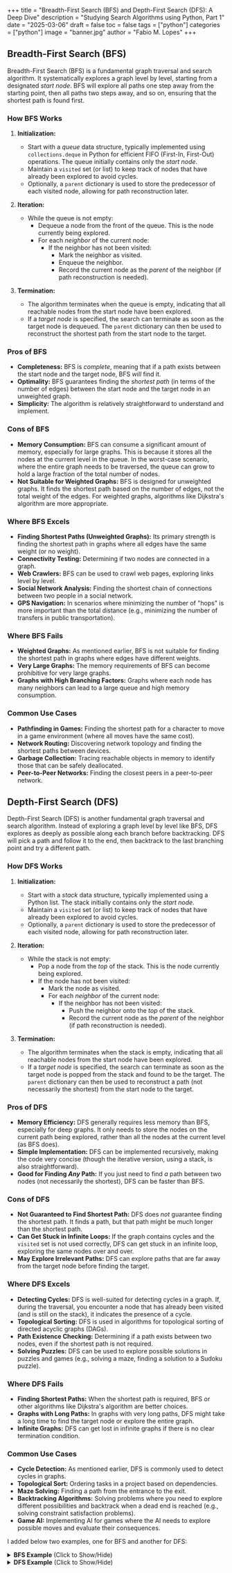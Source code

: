 +++
title = "Breadth-First Search (BFS) and Depth-First Search (DFS): A Deep Dive"
description = "Studying Search Algorithms using Python, Part 1"
date = "2025-03-06"
draft = false
toc = false
tags = ["python"]
categories = ["python"]
image = "banner.jpg"
author = "Fabio M. Lopes"
+++

## Breadth-First Search (BFS)
Breadth-First Search (BFS) is a fundamental graph traversal and search algorithm. It systematically explores a graph level by level, starting from a designated *start node*. BFS will explore all paths one step away from the starting point, then all paths two steps away, and so on, ensuring that the shortest path is found first.

### How BFS Works
1. **Initialization:**
   - Start with a *queue* data structure, typically implemented using `collections.deque` in Python for efficient FIFO (First-In, First-Out) operations. The queue initially contains only the *start node*.
   - Maintain a `visited` set (or list) to keep track of nodes that have already been explored to avoid cycles.
   - Optionally, a `parent` dictionary is used to store the predecessor of each visited node, allowing for path reconstruction later.

2. **Iteration:**
   - While the queue is not empty:
     - Dequeue a node from the front of the queue.  This is the node currently being explored.
     - For each *neighbor* of the current node:
       - If the neighbor has not been visited:
         - Mark the neighbor as visited.
         - Enqueue the neighbor.
         - Record the current node as the *parent* of the neighbor (if path reconstruction is needed).

3. **Termination:**
   - The algorithm terminates when the queue is empty, indicating that all reachable nodes from the start node have been explored.
   - If a *target node* is specified, the search can terminate as soon as the target node is dequeued.  The `parent` dictionary can then be used to reconstruct the shortest path from the start node to the target.

### Pros of BFS
*   **Completeness:** BFS is *complete*, meaning that if a path exists between the start node and the target node, BFS *will* find it.
*   **Optimality:** BFS guarantees finding the *shortest path* (in terms of the number of edges) between the start node and the target node in an unweighted graph.
*   **Simplicity:** The algorithm is relatively straightforward to understand and implement.

### Cons of BFS
*   **Memory Consumption:** BFS can consume a significant amount of memory, especially for large graphs.  This is because it stores all the nodes at the current level in the queue. In the worst-case scenario, where the entire graph needs to be traversed, the queue can grow to hold a large fraction of the total number of nodes.
*   **Not Suitable for Weighted Graphs:** BFS is designed for unweighted graphs.  It finds the shortest path based on the number of edges, not the total weight of the edges. For weighted graphs, algorithms like Dijkstra's algorithm are more appropriate.

### Where BFS Excels
*   **Finding Shortest Paths (Unweighted Graphs):** Its primary strength is finding the shortest path in graphs where all edges have the same weight (or no weight).
*   **Connectivity Testing:** Determining if two nodes are connected in a graph.
*   **Web Crawlers:** BFS can be used to crawl web pages, exploring links level by level.
*   **Social Network Analysis:**  Finding the shortest chain of connections between two people in a social network.
*   **GPS Navigation:** In scenarios where minimizing the number of "hops" is more important than the total distance (e.g., minimizing the number of transfers in public transportation).

### Where BFS Fails
*   **Weighted Graphs:** As mentioned earlier, BFS is not suitable for finding the shortest path in graphs where edges have different weights.
*   **Very Large Graphs:**  The memory requirements of BFS can become prohibitive for very large graphs.
*   **Graphs with High Branching Factors:**  Graphs where each node has many neighbors can lead to a large queue and high memory consumption.

### Common Use Cases
*   **Pathfinding in Games:** Finding the shortest path for a character to move in a game environment (where all moves have the same cost).
*   **Network Routing:** Discovering network topology and finding the shortest paths between devices.
*   **Garbage Collection:**  Tracing reachable objects in memory to identify those that can be safely deallocated.
*   **Peer-to-Peer Networks:** Finding the closest peers in a peer-to-peer network.

## Depth-First Search (DFS)
Depth-First Search (DFS) is another fundamental graph traversal and search algorithm. Instead of exploring a graph level by level like BFS, DFS explores as deeply as possible along each branch before backtracking. DFS will pick a path and follow it to the end, then backtrack to the last branching point and try a different path.

### How DFS Works
1.  **Initialization:**
    *   Start with a *stack* data structure, typically implemented using a Python list.  The stack initially contains only the *start node*.
    *   Maintain a `visited` set (or list) to keep track of nodes that have already been explored to avoid cycles.
    *   Optionally, a `parent` dictionary is used to store the predecessor of each visited node, allowing for path reconstruction later.

2.  **Iteration:**
    *   While the stack is not empty:
        *   Pop a node from the *top* of the stack. This is the node currently being explored.
        *   If the node has not been visited:
            *   Mark the node as visited.
            *   For each *neighbor* of the current node:
                *   If the neighbor has not been visited:
                    *   Push the neighbor onto the *top* of the stack.
                    *   Record the current node as the *parent* of the neighbor (if path reconstruction is needed).

3.  **Termination:**
    *   The algorithm terminates when the stack is empty, indicating that all reachable nodes from the start node have been explored.
    *   If a *target node* is specified, the search can terminate as soon as the target node is popped from the stack and found to be the target. The `parent` dictionary can then be used to reconstruct a path (not necessarily the shortest) from the start node to the target.

### Pros of DFS
*   **Memory Efficiency:** DFS generally requires less memory than BFS, especially for deep graphs.  It only needs to store the nodes on the current path being explored, rather than all the nodes at the current level (as BFS does).
*   **Simple Implementation:** DFS can be implemented recursively, making the code very concise (though the iterative version, using a stack, is also straightforward).
*   **Good for Finding *Any* Path:** If you just need to find *a* path between two nodes (not necessarily the shortest), DFS can be faster than BFS.

### Cons of DFS
*   **Not Guaranteed to Find Shortest Path:** DFS does *not* guarantee finding the shortest path. It finds a path, but that path might be much longer than the shortest path.
*   **Can Get Stuck in Infinite Loops:** If the graph contains cycles and the `visited` set is not used correctly, DFS can get stuck in an infinite loop, exploring the same nodes over and over.
*   **May Explore Irrelevant Paths:** DFS can explore paths that are far away from the target node before finding the target.

### Where DFS Excels
*   **Detecting Cycles:** DFS is well-suited for detecting cycles in a graph. If, during the traversal, you encounter a node that has already been visited (and is still on the stack), it indicates the presence of a cycle.
*   **Topological Sorting:** DFS is used in algorithms for topological sorting of directed acyclic graphs (DAGs).
*   **Path Existence Checking:** Determining if a path exists between two nodes, even if the shortest path is not required.
*   **Solving Puzzles:** DFS can be used to explore possible solutions in puzzles and games (e.g., solving a maze, finding a solution to a Sudoku puzzle).

### Where DFS Fails
*   **Finding Shortest Paths:** When the shortest path is required, BFS or other algorithms like Dijkstra's algorithm are better choices.
*   **Graphs with Long Paths:** In graphs with very long paths, DFS might take a long time to find the target node or explore the entire graph.
*   **Infinite Graphs:** DFS can get lost in infinite graphs if there is no clear termination condition.

### Common Use Cases
*   **Cycle Detection:** As mentioned earlier, DFS is commonly used to detect cycles in graphs.
*   **Topological Sort:** Ordering tasks in a project based on dependencies.
*   **Maze Solving:** Finding a path from the entrance to the exit.
*   **Backtracking Algorithms:** Solving problems where you need to explore different possibilities and backtrack when a dead end is reached (e.g., solving constraint satisfaction problems).
*   **Game AI:** Implementing AI for games where the AI needs to explore possible moves and evaluate their consequences.

I added below two examples, one for BFS and another for DFS:

<details>
<summary><b>BFS Example</b> (Click to Show/Hide)</summary>
from collections import deque
import networkx as nx
import matplotlib.pyplot as plt

def breadth_first_search(graph, start_node, target_node=None):
    visited_nodes = []
    queue = deque([start_node])
    visited_nodes.append(start_node)
    parent = {}

    if start_node not in graph:
        return visited_nodes, None

    if target_node:
      found = False

    while queue:
        node = queue.popleft()

        if target_node and node == target_node:
            found = True
            break

        neighbors = graph.get(node, [])
        for neighbor in neighbors:
            if neighbor not in visited_nodes:
                visited_nodes.append(neighbor)
                queue.append(neighbor)
                parent[neighbor] = node 

    path = None
    if target_node:
        if found:
            path = []
            current = target_node
            while current != start_node:
                path.append(current)
                current = parent[current]
            path.append(start_node)
            path = path[::-1]
    return visited_nodes, path

def plot_graph(graph, node_color='skyblue', edge_color='gray', node_size=500, font_size=12, title="Graph Visualization"):
    G = nx.Graph(graph)
    pos = nx.spring_layout(G)

    plt.figure(figsize=(8, 6))
    nx.draw_networkx_nodes(G, pos, node_color=node_color, node_size=node_size)
    nx.draw_networkx_edges(G, pos, edge_color=edge_color)
    nx.draw_networkx_labels(G, pos, font_size=font_size, font_family="sans-serif")

    plt.title(title)
    plt.axis("off")
    plt.show()

if __name__ == '__main__':
    graph = {
        'A': ['B', 'G'],
        'B': ['C', 'D', 'E'],
        'C': [],
        'D': [],
        'E': ['F', 'I'],
        'F': [],
        'G': ['H', 'J'],
        'H': ['I'],
        'I': [],
        'J': [],
    }

    start_node = 'A'
    target_node = 'F'

    visited, path = breadth_first_search(graph, start_node, target_node)

    print(f"Sequence of visited nodes: {visited}")
    if path:
        print(f"Shortest path from {start_node} to {target_node}: {path}")
    elif not target_node:
        print(f"Target was not specified.")
    else:
        print(f"No path found from {start_node} to {target_node}.")

    plot_graph(graph)
</details>

<details>
<summary><b>DFS Example</b> (Click to Show/Hide)</summary>
from collections import deque
import networkx as nx
import matplotlib.pyplot as plt

def depth_first_search(graph, start_node, target_node=None):
    visited_nodes = []
    stack = [start_node]
    parent = {}

    if start_node not in graph:
        return visited_nodes, None

    if target_node:
      found = False

    while stack:
        node = stack.pop()

        if node not in visited_nodes:
            visited_nodes.append(node)

            if target_node and node == target_node:
                found = True
                break

            neighbors = graph.get(node, [])
            for neighbor in neighbors:
                if neighbor not in visited_nodes:
                    stack.append(neighbor)
                    parent[neighbor] = node

    path = None
    if target_node:
        if found:
            path = []
            current = target_node
            while current != start_node:
                path.append(current)
                current = parent[current]
            path.append(start_node)
            path = path[::-1]
    return visited_nodes, path

def plot_graph(graph, node_color='skyblue', edge_color='gray', node_size=500, font_size=12, title="Graph Visualization"):
    G = nx.Graph(graph)
    pos = nx.spring_layout(G)

    plt.figure(figsize=(8, 6))
    nx.draw_networkx_nodes(G, pos, node_color=node_color, node_size=node_size)
    nx.draw_networkx_edges(G, pos, edge_color=edge_color)
    nx.draw_networkx_labels(G, pos, font_size=font_size, font_family="sans-serif")

    plt.title(title)
    plt.axis("off")
    plt.show()

if __name__ == '__main__':
    graph = {
        'A': ['B', 'G'],
        'B': ['C', 'D', 'E'],
        'C': [],
        'D': [],
        'E': ['F', 'I'],
        'F': [],
        'G': ['H', 'J'],
        'H': ['I'],
        'I': [],
        'J': [],
    }

    start_node = 'A'
    target_node = 'F'

    visited, path = depth_first_search(graph, start_node, target_node)

    print(f"Sequence of visited nodes: {visited}")
    if path:
        print(f"Shortest path from {start_node} to {target_node}: {path}")
    elif not target_node:
        print(f"Target was not specified.")
    else:
        print(f"No path found from {start_node} to {target_node}.")

    plot_graph(graph)
</details>